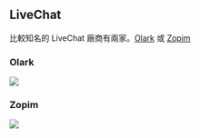 ## LiveChat

比較知名的 LiveChat 廠商有兩家。[Olark](https://www.olark.com/) 或 [Zopim](https://www.zopim.com)

### Olark

![](http://d.pr/i/14sai+)

### Zopim 

![](http://d.pr/i/195lW+)
